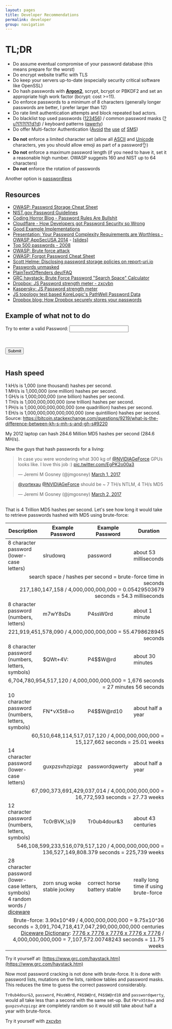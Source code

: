 ```yaml
---
layout: pages
title: Developer Recommendations
permalink: developer
group: navigation
---
```


# TL;DR
* Do assume eventual compromise of your password database (this means prepare for the worst)
* Do encrypt website traffic with TLS
* Do keep your servers up-to-date (especially security critical software like OpenSSL)
* Do hash passwords with **[Argon2](https://en.wikipedia.org/wiki/Argon2)**, scrypt, bcrypt or PBKDF2 and set an appropriate high work factor (bcrypt: cost >=11).
* Do enforce passwords to a minimum of 8 characters (generally longer passwords are better, I prefer larger than 12)
* Do rate limit authentication attempts and block repeated bad actors.
* Do blacklist top used passwords ([123456](http://www.whatsmypass.com/the-top-500-worst-passwords-of-all-time)) / common password masks ([?u?l?l?l?l?d?d](https://blog.netspi.com/netspis-top-password-masks-for-2015/)) / keyboard patterns ([qwerty](https://digi.ninja/projects/passpat.php))
* Do offer Multi-factor Authentication ([Avoid](https://www.schneier.com/blog/archives/2012/02/the_failure_of_2.html) [the](http://www.zdnet.com/article/sms-tokens-are-vulnerable-to-interception-experts-warn/) [use](https://krebsonsecurity.com/2016/09/the-limits-of-sms-for-2-factor-authentication/) [of](https://pages.nist.gov/800-63-3/sp800-63b.html#513-out-of-band-devices) [SMS](https://github.com/usnistgov/800-63-3/issues/351))
<!-- * Do block passwords equal to username, email address, URL/domain or name of the website/app. -->
<!-- * Do limit dictionary words and repeated characters (aaaaaaaa) # debatable, should we allow passphrases and password padding? -->
<!-- * Do audit most common password mask on your website and limit those. (only allow one password per topology and increment when needed) # commented due to being impractical for most users for now -->
* **Do not** enforce a limited character set (allow all [ASCII](http://www.asciitable.com) and [Unicode](http://unicode-table.com/en/) characters, yes you should allow emoji as part of a password👌)
* **Do not** enforce a maximum password length (if you need to have it, set it a reasonable high number. OWASP suggests 160 and NIST up to 64 characters)
* **Do not** enforce the rotation of passwords
<!-- * **Do Not** enforce the use of all 4 character classes (upper case, lower case, digits and special characters) -->
<!-- * **Do not** enforce a password change policy  # debatable -->

Another option is [passwordless](https://encrypted.google.com/search?hl=en&q=passwordless)

## Resources
* [OWASP: Password Storage Cheat Sheet](https://www.owasp.org/index.php/Password_Storage_Cheat_Sheet)
* [NIST.gov Password Guidelines](https://pages.nist.gov/800-63-3/sp800-63b.html#sec5)
* [Coding Horror Blog - Password Rules Are Bullshit](https://blog.codinghorror.com/password-rules-are-bullshit/)
* [Cloudflare - How Developers got Password Security so Wrong](https://blog.cloudflare.com/how-developers-got-password-security-so-wrong/)
* [Good Example Implementations](https://securepasswords.info/)
* [Presentation: Your Password Complexity Requirements are Worthless - OWASP AppSecUSA 2014](https://www.youtube.com/watch?v=zUM7i8fsf0g) - [[slides]](https://www.korelogic.com/Resources/Presentations/bsidesavl_pathwell_2014-06.pdf)
* [Top 500 passwords - 2008](http://www.whatsmypass.com/the-top-500-worst-passwords-of-all-time)
* [OWASP: Brute force attack](https://www.owasp.org/index.php/Brute_force_attack)
* [OWASP: Forgot Password Cheat Sheet](https://www.owasp.org/index.php/Forgot_Password_Cheat_Sheet)
* [Scott Helme: Disclosing password storage policies on report-uri.io](https://scotthelme.co.uk/sites-tell-us-store-password/)
* [Passwords unmasked](http://wpengine.com/unmasked/)
* [PlainTextOffenders dev/FAQ](http://plaintextoffenders.com/faq/devs)
* [GRC haystack: Brute Force Password "Search Space" Calculator](https://www.grc.com/haystack.htm)
* [Dropbox: JS Password strength meter - zxcvbn](https://dl.dropboxusercontent.com/u/209/zxcvbn/test/index.html)
* [Kaspersky: JS Password strength meter](https://password.kaspersky.com)
* [JS topology test based KoreLogic's PathWell Password Data](http://www.genusa.com/test_password.html)
* [Dropbox blog: How Dropbox securely stores your passwords](https://blogs.dropbox.com/tech/2016/09/how-dropbox-securely-stores-your-passwords/)

## Example of what not to do

<style>
    #message{
        color:red;
    }
</style>
<form id="form">
    <div>
        Try to enter a valid Password: <input type="password" id="password" onselectstart="return false" onpaste="return false;" onCopy="return false" onCut="return false" onDrag="return false" onDrop="return false" autocomplete="off">
    </div>
    <br>
<!--     <div>
        Confirm Password: <input type="password" id="confirm-password" onselectstart="return false" onpaste="return false;" onCopy="return false" onCut="return false" onDrag="return false" onDrop="return false" autocomplete="off">
    </div>
    <br> -->
    <div>
        <p id="message"></p>
    </div>
    <br>
    <div>
        <input type="submit">
    </div>
    <br>
</form>
<script>

    document.getElementById('password').addEventListener('keyup', validate);
    // document.getElementById('confirm-password').addEventListener('keyup', validate);
    document.getElementById('form').onsubmit = validate;

    function validate(e) {
        e.preventDefault();

        var passwordEl = document.getElementById('password');
        // var confirmPasswordEl = document.getElementById('confirm-password');
        var password = passwordEl.value;
        // var confirmPassword = confirmPasswordEl.value;

        if (password == '') {
            setMessage("Password must not be empty");
        // } else if (password != confirmPassword) {
        //     setMessage("Passwords must match");
        } else if (countSymbols(password) <= 8 ) {
            setMessage("Password must be longer than 8 characters");
        } else if (countSymbols(password) >= 10) {
            setMessage("Password must be shorter than 10 characters")
        } else if (!/[a-z]/.test(password)) {
            setMessage("Password must contain a lower-case letter");
        } else if (!/\d/.test(password)) {
            setMessage("Password must contain a number");
        } else if (/\d{2,}/.test(password)) {
            setMessage("Password must not contain numbers in sequence, next to each other");
        } else if (!/[A-Z]/.test(password)) {
            setMessage("Password must contain an upper-case letter");
        } else if (/[A-Z]{2,}/.test(password)) {
            setMessage("Password must not contain upper-case letters in sequence");
        } else if (/[\[\]<>''!\\/]/.test(password)) {
            setMessage("Password must not contain these special characters []<>''!\\/");
        } else if (!/[~!@#$%^&*()_+{}|:"<>?`,./;''\[\]\\=\-´œ∑´®†¥¨ˆøπ“‘åß©˙∆˚¬…æΩ≈˜µ≤≥÷√]/.test(password)) {
            setMessage("Password must contain special characters");
        } else if (/\s/.test(password)) {
            setMessage("Password must not contain white-space characters e.g a space");
        } else if (/(\w)(?=\1+)/.test(password)) {
            setMessage("Password must not have consecutive repeated characters. e.g. aa");
        } else {
            setMessage("Congrats! You managed to pass all of the crazy restrictions.", 'green');
        }
    }

    function setMessage(str, colour) {
        if (typeof colour == 'undefined') {
            colour = 'red';
        }
        var messageEl = document.getElementById('message');
        messageEl.innerText = str;
        messageEl.style.color = colour;
    }

    // https://mathiasbynens.be/notes/javascript-unicode
    function countSymbols(string) {
        var regexAstralSymbols = /[\uD800-\uDBFF][\uDC00-\uDFFF]/g;
        return string
            // Replace every surrogate pair with a BMP symbol.
            .replace(regexAstralSymbols, '_')
            // …and *then* get the length.
            .length;
    }

</script>

## Hash speed

<p>
1 kH/s is 1,000 (one thousand) hashes per second. <br>
1 MH/s is 1,000,000 (one million) hashes per second. <br>
1 GH/s is 1,000,000,000 (one billion) hashes per second. <br>
1 TH/s is 1,000,000,000,000 (one trillion) hashes per second. <br>
1 PH/s is 1,000,000,000,000,000 (one quadrillion) hashes per second. <br>
1 EH/s is 1,000,000,000,000,000,000 (one quintillion) hashes per second. <br>
Source: <a href="https://bitcoin.stackexchange.com/questions/9219/what-is-the-difference-between-kh-s-mh-s-and-gh-s#9220">https://bitcoin.stackexchange.com/questions/9219/what-is-the-difference-between-kh-s-mh-s-and-gh-s#9220</a>
</p>

My 2012 laptop can hash 284.6 Million MD5 hashes per second (284.6 MH/s).

Now the guys that hash passwords for a living:

<blockquote class="twitter-tweet" data-lang="en"><p lang="en" dir="ltr">In case you were wondering what 300 kg of <a href="https://twitter.com/NVIDIAGeForce">@NVIDIAGeForce</a> GPUs looks like. I love this job :) <a href="https://t.co/EgPK2o00a3">pic.twitter.com/EgPK2o00a3</a></p>&mdash; Jeremi M Gosney (@jmgosney) <a href="https://twitter.com/jmgosney/status/837050427300511749">March 1, 2017</a></blockquote> <script async src="//platform.twitter.com/widgets.js" charset="utf-8"></script>

<blockquote class="twitter-tweet" data-conversation="none" data-lang="en"><p lang="en" dir="ltr"><a href="https://twitter.com/vortexau">@vortexau</a> <a href="https://twitter.com/NVIDIAGeForce">@NVIDIAGeForce</a> should be ~ 7 TH/s NTLM, 4 TH/s MD5</p>&mdash; Jeremi M Gosney (@jmgosney) <a href="https://twitter.com/jmgosney/status/837137128664543232">March 2, 2017</a></blockquote> <script async src="//platform.twitter.com/widgets.js" charset="utf-8"></script>

<br>
That is 4 Trillion MD5 hashes per second. Let's see how long it would take to retrieve passwords hashed with MD5 using brute-force:
<style type="text/css">
    .ui.table td.align-right {
        text-align: right;
    }
</style>
<table class="ui celled stackable structured table">
    <thead>
        <tr>
            <th>Description</th>
            <th>Example Password</th>
            <th>Example Password</th>
            <th>Duration</th>
        </tr>
    </thead>
    <tbody>
        <tr>
            <td>8 character password (lower-case letters)</td>
            <td>slrudowq</td>
            <td>password</td>
            <td>about 53 milliseconds</td>
        </tr>
        <tr>
            <td colspan="4" class="align-right">search space / hashes per second = brute-force time in seconds<br>217,180,147,158 / 4,000,000,000,000 = 0.05429503679 seconds = 54.3 milliseconds</td>
        </tr>
        <tr>
            <td>8 character password (numbers, letters)</td>
            <td>m7wY8sDs</td>
            <td>P4ssW0rd</td>
            <td>about 1 minute</td>
        </tr>
        <tr>
            <td colspan="4" class="align-right">221,919,451,578,090 / 4,000,000,000,000 = 55.4798628945 seconds</td>
        </tr>
        <tr>
            <td>8 character password (numbers, letters, symbols)</td>
            <td>$QWt+4V:</td>
            <td>P4$$W@rd</td>
            <td>about 30 minutes</td>
        </tr>
        <tr>
            <td colspan="4" class="align-right">6,704,780,954,517,120 / 4,000,000,000,000 = 1,676 seconds = 27 minutes 56 seconds</td>
        </tr>
        <tr>
            <td>10 character password (numbers, letters, symbols)</td>
            <td>FN*vX5t8=o</td>
            <td>P4$$W@rd10</td>
            <td>about half a year</td>
        </tr>
        <tr>
            <td colspan="4" class="align-right">60,510,648,114,517,017,120 / 4,000,000,000,000 = 15,127,662 seconds = 25.01 weeks</td>
        </tr>
        <tr>
            <td>14 character password (lower-case letters)</td>
            <td>guxpzsvhzpizgz</td>
            <td>passwordqwerty</td>
            <td>about half a year</td>
        </tr>
        <tr>
            <td colspan="4" class="align-right">67,090,373,691,429,037,014 / 4,000,000,000,000 = 16,772,593 seconds = 27.73 weeks</td>
        </tr>
        <tr>
            <td>12 character password (numbers, letters, symbols)</td>
            <td>Tc0rBVK,\s]9</td>
            <td>Tr0ub4dour&3</td>
            <td>about 43 centuries</td>
        </tr>
        <tr>
            <td colspan="4" class="align-right">546,108,599,233,516,079,517,120 / 4,000,000,000,000 = 136,527,149,808.379 seconds = 225,739 weeks</td>
        </tr>
        <tr>
            <td>28 character password (lower-case letters, symbols)<br>4 random words / <a href="http://world.std.com/~reinhold/diceware.html">diceware</a></td>
            <td>zorn snug woke stable jockey</td>
            <td>correct horse battery stable</td>
            <td>really long time if using brute-force</td>
        </tr>
        <tr>
            <td colspan="4" class="align-right">Brute-force: 3.90x10^49 / 4,000,000,000,000 = 9.75x10^36 seconds = 3,091,704,718,417,047,290,000,000,000 centuries
            <br><a href="http://world.std.com/~reinhold/dicewarewordlist.pdf">Diceware Dictionary</a>: <a href="http://world.std.com/~reinhold/dicewarefaq.html#someoneknows">7776 x 7776 x 7776 x 7776 x 7776</a> / 4,000,000,000,000 = 7,107,572.00748243 seconds = 11.75 weeks</td>
        </tr>
    </tbody>
</table>

Try it yourself at: [https://www.grc.com/haystack.htm](https://www.grc.com/haystack.htm)


Now most password cracking is not done with brute-force. It is done with password lists, mutations on the lists, rainbow tables and password masks. This reduces the time to guess the correct password considerably.

`Tr0ub4dour&3`, `password`, `P4ssW0rd`, `P4$$W@rd`, `P4$$W@rd10` and `passwordqwerty`, would all take less than a second with the same set-up. But `FN*vX5t8=o` and `guxpzsvhzpizgz` are completely random so it would still take about half a year with brute-force.

Try it yourself with [zxcvbn](https://dl.dropboxusercontent.com/u/209/zxcvbn/test/index.html)

<p></p>
